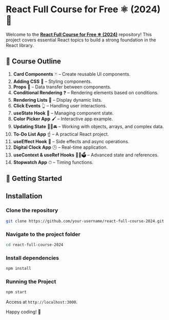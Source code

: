 # React Full Course for Free ⚛️ (2024) 🎉


Welcome to the **[React Full Course for Free ⚛️ (2024)](https://www.youtube.com/watch?v=CgkZ7MvWUAA)** repository! This project covers essential React topics to build a strong foundation in the React library.

## 📝 Course Outline

1. **Card Components** 🃏 – Create reusable UI components.
2. **Adding CSS** 🎨 – Styling components.
3. **Props** 📧 – Data transfer between components.
4. **Conditional Rendering** ❓ – Rendering elements based on conditions.
5. **Rendering Lists** 📃 – Display dynamic lists.
6. **Click Events** 👆 – Handling user interactions.
7. **useState Hook** 🎣 – Managing component state.
8. **Color Picker App** 🖌 – Interactive app example.
9. **Updating State** 🚗🍎🚘 – Working with objects, arrays, and complex data.
10. **To-Do List App** ☝ – A practical React project.
11. **useEffect Hook** 🌟 – Side effects and async operations.
12. **Digital Clock App** 🕒 – Real-time application.
13. **useContext & useRef Hooks** 🧗‍♂️🗳️ – Advanced state and references.
14. **Stopwatch App** ⏱ – Timing functions.

## 🚀 Getting Started

## Installation
### Clone the repository
```sh
git clone https://github.com/your-username/react-full-course-2024.git
```

### Navigate to the project folder
```sh
cd react-full-course-2024
```

### Install dependencies
```sh
npm install
```

### Running the Project
```sh
npm start
```

Access at `http://localhost:3000`.


Happy coding! 🎉
